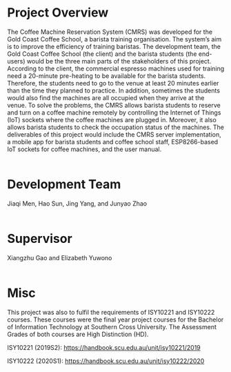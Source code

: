 # Project Overview
The Coffee Machine Reservation System (CMRS) was developed for the Gold Coast Coffee School, a barista training organisation. The system’s aim is to improve the efficiency of training baristas. The development team, the Gold Coast Coffee School (the client) and the barista students (the end-users) would be the three main parts of the stakeholders of this project.  According to the client, the commercial espresso machines used for training need a 20-minute pre-heating to be available for the barista students. Therefore, the students need to go to the venue at least 20 minutes earlier than the time they planned to practice. In addition, sometimes the students would also find the machines are all occupied when they arrive at the venue. To solve the problems, the CMRS allows barista students to reserve and turn on a coffee machine remotely by controlling the Internet of Things (IoT) sockets where the coffee machines are plugged in. Moreover, it also allows barista students to check the occupation status of the machines. The deliverables of this project would include the CMRS server implementation, a mobile app for barista students and coffee school staff, ESP8266-based IoT sockets for coffee machines, and the user manual.  
<br>
# Development Team
Jiaqi Men, Hao Sun, Jing Yang, and Junyao Zhao  
<br>
# Supervisor
Xiangzhu Gao and Elizabeth Yuwono  
<br>
# Misc
This project was also to fulfil the requirements of ISY10221 and ISY10222 courses. These courses were the final year project courses for the Bachelor of Information Technology at Southern Cross University. The Assessment Grades of both courses are High Distinction (HD).

ISY10221 (2019S2): https://handbook.scu.edu.au/unit/isy10221/2019

ISY10222 (2020S1): https://handbook.scu.edu.au/unit/isy10222/2020
